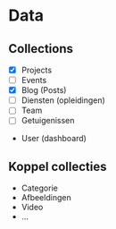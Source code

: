 # Data

## Collections

* [x] Projects
* [ ] Events
* [x] Blog (Posts)
* [ ] Diensten (opleidingen)
* [ ] Team
* [ ] Getuigenissen

* User (dashboard)

## Koppel collecties

* Categorie
* Afbeeldingen
* Video
* ...